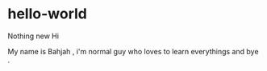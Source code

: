 # hello-world
Nothing new
Hi

My name is Bahjah , i'm normal guy who loves to learn everythings and bye . 
